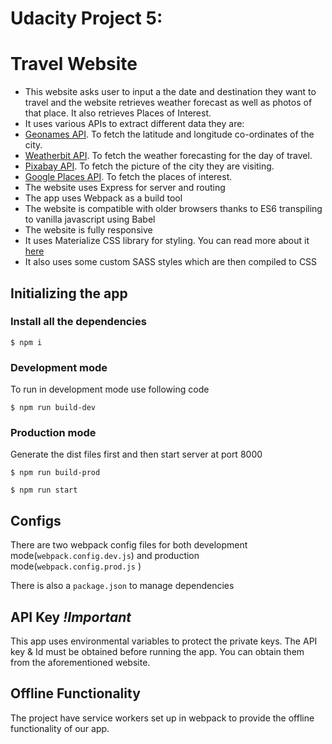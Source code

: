 # Udacity Project 5:

# Travel Website

- This website asks user to input a the date and destination they want to travel and the website retrieves weather forecast as well as photos of that place. It also retrieves Places of Interest.
- It uses various APIs to extract different data they are:
- [Geonames API](http://www.geonames.org/export/web-services.html). To fetch the latitude and longitude co-ordinates of the city.
- [Weatherbit API](https://www.weatherbit.io/account/create). To fetch the weather forecasting for the day of travel.
- [Pixabay API](https://pixabay.com/api/docs/). To fetch the picture of the city they are visiting.
- [Google Places API](https://developers.google.com/places/web-service/search). To fetch the places of interest.
- The website uses Express for server and routing
- The app uses Webpack as a build tool
- The website is compatible with older browsers thanks to ES6 transpiling to vanilla javascript using Babel
- The website is fully responsive
- It uses Materialize CSS library for styling. You can read more about it [here](https://materializecss.com/getting-started.html)
- It also uses some custom SASS styles which are then compiled to CSS

## Initializing the app

### Install all the dependencies

`$ npm i`

### Development mode

To run in development mode use following code

`$ npm run build-dev`

### Production mode

Generate the dist files first and then start server at port 8000

`$ npm run build-prod`

`$ npm run start`

## Configs

There are two webpack config files for both development mode(`webpack.config.dev.js`) and production mode(`webpack.config.prod.js` )

There is also a `package.json` to manage dependencies

## API Key _!Important_

This app uses environmental variables to protect the private keys. The API key & Id must be obtained before running the app. You can obtain them from the aforementioned website.

## Offline Functionality

The project have service workers set up in webpack to provide the offline functionality of our app.
